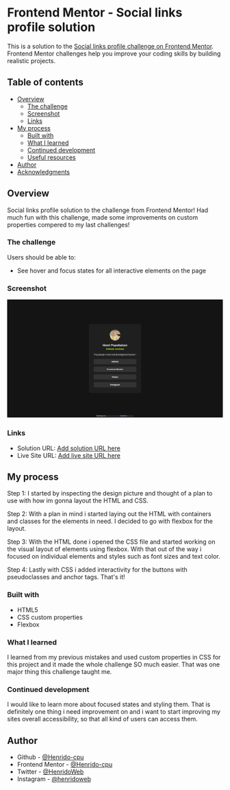 # Frontend Mentor - Social links profile solution

This is a solution to the [Social links profile challenge on Frontend Mentor](https://www.frontendmentor.io/challenges/social-links-profile-UG32l9m6dQ). Frontend Mentor challenges help you improve your coding skills by building realistic projects. 

## Table of contents

- [Overview](#overview)
  - [The challenge](#the-challenge)
  - [Screenshot](#screenshot)
  - [Links](#links)
- [My process](#my-process)
  - [Built with](#built-with)
  - [What I learned](#what-i-learned)
  - [Continued development](#continued-development)
  - [Useful resources](#useful-resources)
- [Author](#author)
- [Acknowledgments](#acknowledgments)





## Overview

Social links profile solution to the challenge from Frontend Mentor!
Had much fun with this challenge, made some improvements on custom properties compered to my last challenges!



### The challenge

Users should be able to:

- See hover and focus states for all interactive elements on the page



### Screenshot

![](127.0.0.1_5500_index.html.png)




### Links

- Solution URL: [Add solution URL here](https://github.com/Henrido-cpu/social-links-profile)
- Live Site URL: [Add live site URL here](https://henrido-cpu.github.io/social-links-profile/)




## My process

Step 1: I started by inspecting the design picture and thought of a plan to use with how im gonna layout the HTML and CSS.

Step 2: With a plan in mind i started laying out the HTML with containers and classes for the elements in need. I decided to go with flexbox for the layout.

Step 3: With the HTML done i opened the CSS file and started working on the visual layout of elements using flexbox. With that out of the way i focused on individual elements and styles such as font sizes and text color.

Step 4: Lastly with CSS i added interactivity for the buttons with pseudoclasses and anchor tags. That's it!




### Built with

- HTML5
- CSS custom properties
- Flexbox




### What I learned

I learned from my previous mistakes and used custom properties in CSS for this project and it made the whole challenge SO much easier. That was one major thing this challenge taught me.





### Continued development

I would like to learn more about focused states and styling them. That is definitely one thing i need improvement on and i want to start improving my sites overall accessibility, so that all kind of users can access them.





## Author

- Github - [@Henrido-cpu](https://github.com/Henrido-cpu)
- Frontend Mentor - [@Henrido-cpu](https://www.frontendmentor.io/profile/Henrido-cpu)
- Twitter - [@HenridoWeb](https://x.com/HenridoWeb)
- Instagram - [@henridoweb](https://www.instagram.com/henridoweb/)


